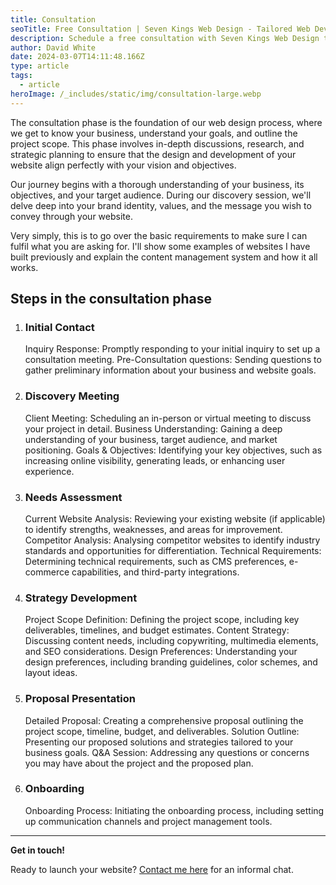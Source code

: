 ```yaml
---
title: Consultation
seoTitle: Free Consultation | Seven Kings Web Design - Tailored Web Development & SEO Services
description: Schedule a free consultation with Seven Kings Web Design to discuss your website needs. Personalised advice to help your business thrive online.
author: David White
date: 2024-03-07T14:11:48.166Z
type: article
tags:
  - article
heroImage: /_includes/static/img/consultation-large.webp
---
```

The consultation phase is the foundation of our web design process, where we get to know your business, understand your goals, and outline the project scope. This phase involves in-depth discussions, research, and strategic planning to ensure that the design and development of your website align perfectly with your vision and objectives.

Our journey begins with a thorough understanding of your business, its objectives, and your target audience. During our discovery session, we'll delve deep into your brand identity, values, and the message you wish to convey through your website.

Very simply, this is to go over the basic requirements to make sure I can fulfil what you are asking for.  I'll show some examples of websites I have built previously and explain the content management system and how it all works.

## **Steps in the consultation phase**

1. ### Initial Contact

   Inquiry Response: Promptly responding to your initial inquiry to set up a consultation meeting.
   Pre-Consultation questions: Sending questions to gather preliminary information about your business and website goals.
2. ### Discovery Meeting

   Client Meeting: Scheduling an in-person or virtual meeting to discuss your project in detail.
   Business Understanding: Gaining a deep understanding of your business, target audience, and market positioning.
   Goals & Objectives: Identifying your key objectives, such as increasing online visibility, generating leads, or enhancing user experience.
3. ### Needs Assessment

   Current Website Analysis: Reviewing your existing website (if applicable) to identify strengths, weaknesses, and areas for improvement.
   Competitor Analysis: Analysing competitor websites to identify industry standards and opportunities for differentiation.
   Technical Requirements: Determining technical requirements, such as CMS preferences, e-commerce capabilities, and third-party integrations.
4. ### Strategy Development

   Project Scope Definition: Defining the project scope, including key deliverables, timelines, and budget estimates.
   Content Strategy: Discussing content needs, including copywriting, multimedia elements, and SEO considerations.
   Design Preferences: Understanding your design preferences, including branding guidelines, color schemes, and layout ideas.
5. ### Proposal Presentation

   Detailed Proposal: Creating a comprehensive proposal outlining the project scope, timeline, budget, and deliverables.
   Solution Outline: Presenting our proposed solutions and strategies tailored to your business goals.
   Q&A Session: Addressing any questions or concerns you may have about the project and the proposed plan.
6. ### Onboarding

   Onboarding Process: Initiating the onboarding process, including setting up communication channels and project management tools.

- - -

**Get in touch!**

Ready to launch your website? [Contact me here](/about/) for an informal chat.
